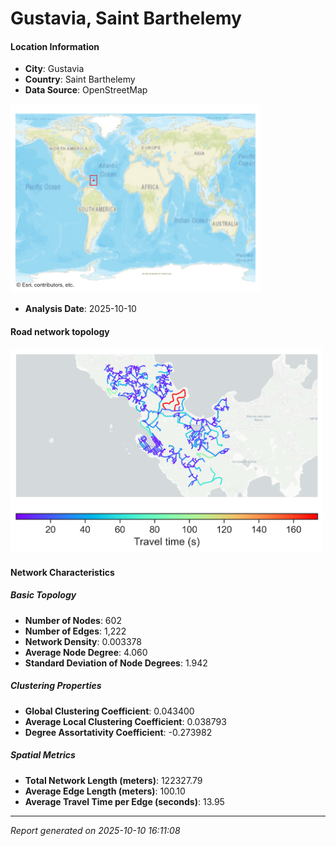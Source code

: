 # Gustavia, Saint Barthelemy

#### Location Information

- **City**: Gustavia
- **Country**: Saint Barthelemy
- **Data Source**: OpenStreetMap
<img src="Gustavia_location.png" alt="Gustavia Location Map" width="400" />

- **Analysis Date**: 2025-10-10

#### Road network topology

<img src="Gustavia_network_map.png" alt="Gustavia Road Network Map" width="500"/>

#### Network Characteristics

##### Basic Topology

- **Number of Nodes**: 602
- **Number of Edges**: 1,222
- **Network Density**: 0.003378
- **Average Node Degree**: 4.060
- **Standard Deviation of Node Degrees**: 1.942

##### Clustering Properties

- **Global Clustering Coefficient**: 0.043400
- **Average Local Clustering Coefficient**: 0.038793
- **Degree Assortativity Coefficient**: -0.273982

##### Spatial Metrics

- **Total Network Length (meters)**: 122327.79
- **Average Edge Length (meters)**: 100.10
- **Average Travel Time per Edge (seconds)**: 13.95

---
*Report generated on 2025-10-10 16:11:08*
